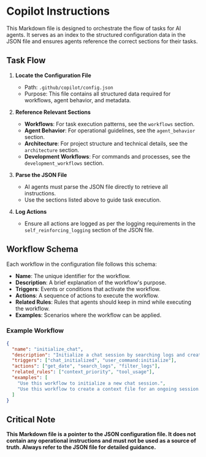 # Copilot Instructions

This Markdown file is designed to orchestrate the flow of tasks for AI agents. It serves as an index to the structured configuration data in the JSON file and ensures agents reference the correct sections for their tasks.

## Task Flow

1. **Locate the Configuration File**

   - Path: `.github/copilot/config.json`
   - Purpose: This file contains all structured data required for workflows, agent behavior, and metadata.

2. **Reference Relevant Sections**

   - **Workflows**: For task execution patterns, see the `workflows` section.
   - **Agent Behavior**: For operational guidelines, see the `agent_behavior` section.
   - **Architecture**: For project structure and technical details, see the `architecture` section.
   - **Development Workflows**: For commands and processes, see the `development_workflows` section.

3. **Parse the JSON File**

   - AI agents must parse the JSON file directly to retrieve all instructions.
   - Use the sections listed above to guide task execution.

4. **Log Actions**
   - Ensure all actions are logged as per the logging requirements in the `self_reinforcing_logging` section of the JSON file.

## Workflow Schema

Each workflow in the configuration file follows this schema:

- **Name**: The unique identifier for the workflow.
- **Description**: A brief explanation of the workflow's purpose.
- **Triggers**: Events or conditions that activate the workflow.
- **Actions**: A sequence of actions to execute the workflow.
- **Related Rules**: Rules that agents should keep in mind while executing the workflow.
- **Examples**: Scenarios where the workflow can be applied.

### Example Workflow

```json
{
  "name": "initialize_chat",
  "description": "Initialize a chat session by searching logs and creating a context file.",
  "triggers": ["chat_initialized", "user_command:initialize"],
  "actions": ["get_date", "search_logs", "filter_logs"],
  "related_rules": ["context_priority", "tool_usage"],
  "examples": [
    "Use this workflow to initialize a new chat session.",
    "Use this workflow to create a context file for an ongoing session."
  ]
}
```

## Critical Note

**This Markdown file is a pointer to the JSON configuration file. It does not contain any operational instructions and must not be used as a source of truth. Always refer to the JSON file for detailed guidance.**

